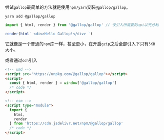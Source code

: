尝试`gallop`最简单的方法就是使用`npm/yarn`安装`@gallop/gallop`。

```shell
yarn add @gallop/gallop
```

```ts
import { html, render } from '@gallop/gallop' // 仅引入所需要的api以充分利用打包工具的 treeshaking 特性

render(html` <div>Hello Gallop!</div> `)
```

它就像是一个普通的`npm`库一样，甚至更小，在开启`gzip`之后全部引入下只有`5KB`大小。

或者通过`cdn`引入

```html
<!-- umd -->
<script src="https://unpkg.com/@gallop/gallop"></script>
<script>
  const { html, render } = window['@gallop/gallop']
  /* code */
</script>

<!-- esm -->
<script type="module">
  import {
    html,
    render
  } from 'https://cdn.jsdelivr.net/npm/@gallop/gallop'
  /* code */
</script>
```
